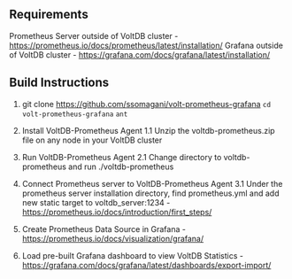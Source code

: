 ## Requirements
Prometheus Server outside of VoltDB cluster - https://prometheus.io/docs/prometheus/latest/installation/
Grafana outside of VoltDB cluster - https://grafana.com/docs/grafana/latest/installation/

## Build Instructions
1. git clone https://github.com/ssomagani/volt-prometheus-grafana
`cd volt-prometheus-grafana`
`ant`

1. Install VoltDB-Prometheus Agent
1.1 Unzip the voltdb-prometheus.zip file on any node in your VoltDB cluster

2. Run VoltDB-Prometheus Agent
2.1 Change directory to voltdb-prometheus and run ./voltdb-prometheus

3. Connect Prometheus server to VoltDB-Prometheus Agent
3.1 Under the prometheus server installation directory, find prometheus.yml and add new static target to voltdb_server:1234 - https://prometheus.io/docs/introduction/first_steps/

4. Create Prometheus Data Source in Grafana - https://prometheus.io/docs/visualization/grafana/

5. Load pre-built Grafana dashboard to view VoltDB Statistics - https://grafana.com/docs/grafana/latest/dashboards/export-import/
